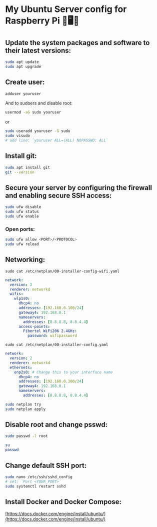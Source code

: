 # My Ubuntu Server config for Raspberry Pi 🐧🖥🍓

## Update the system packages and software to their latest versions:

```sh
sudo apt update
sudo apt upgrade
```

## Create user:

```sh
adduser youruser
```

And to sudoers and disable root:

```sh
usermod -aG sudo youruser
```

or

```sh
sudo useradd youruser -G sudo
sudo visudo
# add line: `youruser ALL=(ALL) NOPASSWD: ALL`
```

## Install git:

```sh
sudo apt install git
git --version
```

## Secure your server by configuring the firewall and enabling secure SSH access:

```sh
sudo ufw disable
sudo ufw status
sudo ufw enable
```

### Open ports:

```sh
sudo ufw allow <PORT>/<PROTOCOL>
sudo ufw reload
```

## Networking:

`sudo cat /etc/netplan/00-installer-config-wifi.yaml`

```yaml
network:
  version: 2
  renderer: networkd
  wifis:
    wlp1s0:
      dhcp4: no
      addresses: [192.168.0.100/24]
      gateway4: 192.168.0.1
      nameservers:
        addresses: [8.8.8.8, 8.8.4.4]
      access-points:
        Fibertel WiFi206 2.4GHz:
          password: wifipassword
```

`sudo cat /etc/netplan/00-installer-config.yaml`

```yaml
network:
  version: 2
  renderer: networkd
  ethernets:
    enp2s0: # Change this to your interface name
      dhcp4: no
      addresses: [192.168.0.100/24]
      gateway4: 192.168.0.1
      nameservers:
        addresses: [8.8.8.8, 8.8.4.4]
```

```sh
sudo netplan try
sudo netplan apply
```

## Disable root and change psswd:

```sh
sudo passwd -l root

su
passwd
```

## Change default SSH port:

```sh
sudo nano /etc/ssh/sshd_config
# set: `Port <YOUR_PORT>`
sudo systemctl restart sshd
```

## Install Docker and Docker Compose:

[https://docs.docker.com/engine/install/ubuntu/](https://docs.docker.com/engine/install/ubuntu/)
